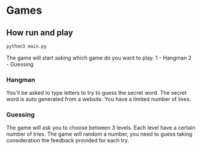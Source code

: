 # Games

## How run and play
```bash
python3 main.py
```

The game will start asking which game do you want to play.
1 - Hangman
2 - Guessing

### Hangman
You'll be asked to type letters to try to guess the secret word.
The secret word is auto generated from a website.
You have a limited number of lives.

### Guessing
The game will ask you to choose between 3 levels.
Each level have a certain number of tries.
The game will random a number, you need to guess taking consideration the feedback provided for each try.